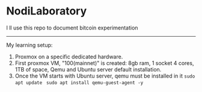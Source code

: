 # NodiLaboratory
I ll use this repo to document bitcoin experimentation

----------
My learning setup:
1. Proxmox on a specific dedicated hardware.
2. First proxmox VM, "100(mainnet)" is created: 8gb ram, 1 socket 4 cores, 1TB of space, Qemu and Ubuntu server default installation.
3. Once the VM starts with Ubuntu server, qemu must be installed in it ``sudo apt update `` ``sudo apt install qemu-guest-agent -y``
